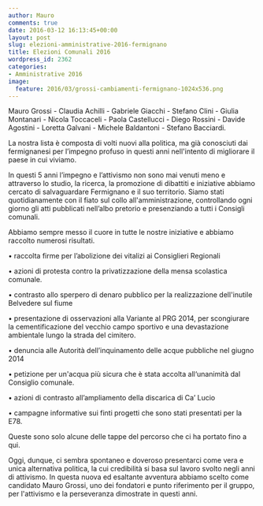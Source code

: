 ```yaml
---
author: Mauro
comments: true
date: 2016-03-12 16:13:45+00:00
layout: post
slug: elezioni-amministrative-2016-fermignano
title: Elezioni Comunali 2016
wordpress_id: 2362
categories:
- Amministrative 2016
image:
  feature: 2016/03/grossi-cambiamenti-fermignano-1024x536.png
---
```


Mauro Grossi - Claudia Achilli - Gabriele Giacchi - Stefano Clini - Giulia Montanari - Nicola Toccaceli - Paola Castellucci - Diego Rossini - Davide Agostini - Loretta Galvani - Michele Baldantoni - Stefano Bacciardi.




La nostra lista è composta di volti nuovi alla politica, ma già conosciuti dai fermignanesi per l’impegno profuso in questi <!-- more -->anni nell'intento di migliorare il paese in cui viviamo.




In questi 5 anni l’impegno e l’attivismo non sono mai venuti meno e attraverso lo studio, la ricerca, la promozione di dibattiti e iniziative abbiamo cercato di salvaguardare Fermignano e il suo territorio. Siamo stati quotidianamente con il fiato sul collo all'amministrazione, controllando ogni giorno gli atti pubblicati nell’albo pretorio e presenziando a tutti i Consigli comunali.


Abbiamo sempre messo il cuore in tutte le nostre iniziative e abbiamo raccolto numerosi risultati.

• raccolta firme per l’abolizione dei vitalizi ai Consiglieri Regionali

• azioni di protesta contro la privatizzazione della mensa scolastica comunale.

• contrasto allo sperpero di denaro pubblico per la realizzazione dell'inutile Belvedere sul fiume

• presentazione di osservazioni alla Variante al PRG 2014, per scongiurare la cementificazione del vecchio campo sportivo e una devastazione ambientale lungo la strada del cimitero.

• denuncia alle Autorità dell’inquinamento delle acque pubbliche nel giugno 2014

• petizione per un'acqua più sicura che è stata accolta all‘unanimità dal Consiglio comunale.

• azioni di contrasto all’ampliamento della discarica di Ca’ Lucio

• campagne informative sui finti progetti che sono stati presentati per la E78.

Queste sono solo alcune delle tappe del percorso che ci ha portato fino a qui.


Oggi, dunque, ci sembra spontaneo e doveroso presentarci come vera e unica alternativa politica, la cui credibilità si basa sul lavoro svolto negli anni di attivismo.
In questa nuova ed esaltante avventura abbiamo scelto come candidato Mauro Grossi, uno dei fondatori e punto riferimento per il gruppo, per l'attivismo e la perseveranza dimostrate in questi anni.
